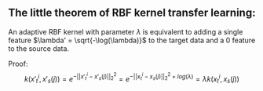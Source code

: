 ## The little theorem of RBF kernel transfer learning:
An adaptive RBF kernel with parameter $\lambda$ is equivalent to adding a single feature $\lambda' = \sqrt{-\log(\lambda)}$ to the target data and a 0 feature to the source data.

Proof:
$$k(x'_t^{i}, x'_s(j)) = e^{-||x'_t^{i} - x'_s(j)||_{2}^2} = e^{-||x_t^{i} - x_s(j)||_{2}^2 + log(\lambda)} = \lambda k(x_{t}^{i}, x_s(j))$$

